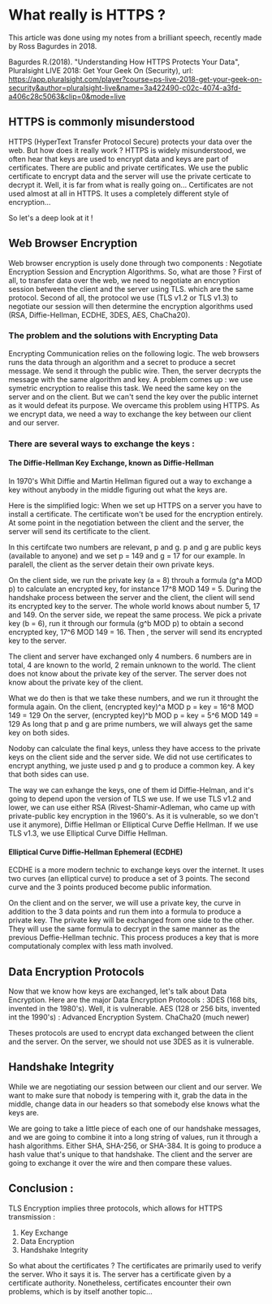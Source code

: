 # What really is HTTPS ?

This article was done using my notes from a brilliant speech, recently made by Ross Bagurdes in 2018.

Bagurdes R.(2018). "Understanding How HTTPS Protects Your Data", Pluralsight LIVE 2018: Get Your Geek On (Security),
url: https://app.pluralsight.com/player?course=ps-live-2018-get-your-geek-on-security&author=pluralsight-live&name=3a422490-c02c-4074-a3fd-a406c28c5063&clip=0&mode=live

## HTTPS is commonly misunderstood

HTTPS (HyperText Transfer Protocol Secure) protects your data over the web. But how does it really work ? HTTPS is widely misunderstood, we often hear that keys are used to encrypt data and keys are part of certificates. There are public and private certificates. We use the public certificate to encrypt data and the server will use the private certicate to decrypt it. Well, it is far from what is really going on... Certificates are not used almost at all in HTTPS. It uses a completely different style of encryption...

So let's a deep look at it !

## Web Browser Encryption

Web browser encryption is usely done through two components : Negotiate Encryption Session and Encryption Algorithms. So, what are those ?  First of all, to transfer data over the web, we need to negotiate an encryption session between the client and the server using TLS. which are the same protocol. Second of all, the protocol we use (TLS v1.2 or TLS v1.3) to negotiate our session will then determine the encryption algorithms used (RSA, Diffie-Hellman, ECDHE, 3DES, AES, ChaCha20).

### The problem and the solutions with Encrypting Data

Encrypting Communication relies on the following logic. The web browsers runs the data through an algorithm and a secret to produce a secret message. We send it through the public wire. Then, the server decrypts the message with the same algorithm and key. A problem comes up : we use symetric encryption to realise this task. We need the same key on the server and on the client. But we can't send the key over the public internet as it would defeat its purpose. We overcame this problem using HTTPS. As we encrypt data, we need a way to exchange the key between our client and our server. 

### There are several ways to exchange the keys :

#### The Diffie-Hellman Key Exchange, known as Diffie-Hellman 

In 1970's Whit Diffie and Martin Hellman figured out a way to exchange a key without anybody in the middle figuring out what the keys are.

Here is the simplified logic: 
When we set up HTTPS on a server you have to install a certificate. The certificate won't be used for the encryption entirely. At some point in the negotiation between the client and the server, the server will send its certificate to the client. 

In this certifcate two numbers are relevant, p and g. p and g are public keys (available to anyone) and we set  p = 149 and g = 17 for our example. In paralell, the client as the server detain their own private keys.

On the client side, we run the private key (a = 8) throuh a formula  (g^a MOD p) to calculate an encrypted key, for instance 17^8 MOD 149 = 5. During the handshake process between the server and the client, the client will send its encrypted key to the server. The whole world knows about number 5, 17 and 149. On the server side, we repeat the same process. We pick a private key (b = 6), run it through our formula (g^b MOD p)  to obtain a second encrypted key, 17^6 MOD 149 = 16. Then , the server will send its encrypted key to the server. 

The client and server have exchanged only 4 numbers. 6 numbers are in total, 4 are known to the world, 2 remain unknown to the world. The client does not know about the private key of the server. The server does not know about the private key of the client. 

What we do then is that we take these numbers, and we run it throught the formula again. 
On the client, (encrypted key)^a MOD p = key = 16^8 MOD 149 = 129 
On the server,  (encrypted key)^b MOD p = key = 5^6 MOD 149 = 129 
As long that p and g are prime numbers, we will always get the same key on both sides. 

Nodoby can calculate the final keys, unless they have access to the private keys on the client side and the server side. We did not use certificates to encrypt anything, we juste used p and g to produce a common key. A key that both sides can use. 

The way we can exhange the keys, one of them id Diffie-Helman, and it's going to depend upon the version of TLS we use. If we use TLS v1.2 and lower, we can use either RSA (Rivest-Shamir-Adleman, who came up with private-public key encryption in the 1960's. As it is vulnerable, so we don't use it anymore), Diffie Hellman or Elliptical Curve Deffie Hellman. If we use TLS v1.3, we use Elliptical Curve Diffie Hellman. 

#### Elliptical Curve Diffie-Hellman Ephemeral (ECDHE)

ECDHE is a more modern technic to exchange keys over the internet. It uses two curves (an elliptical curve) to produce a set of 3 points. The second curve and the 3 points produced become public information.

On the client and on the server, we will use a private key, the curve in addition to the 3 data points and run them into a formula to produce a private key. The private key will be exchanged from one side to the other. 
They will use the same formula to decrypt in the same manner as the previous Deffie-Hellman technic. 
This process produces a key that is more computationaly complex with less math involved. 

## Data Encryption Protocols

Now that we know how keys are exchanged, let's talk about Data Encryption. 
Here are the major Data Encryption Protocols :
3DES (168 bits, invented in the 1980's). Well, it is vulnerable.
AES (128 or 256 bits, invented int the 1990's) : Advanced Encryption System.
ChaCha20 (much newer)

Theses protocols are used to encrypt data exchanged between the client and the server. On the server, we should not use 3DES as it is vulnerable. 

## Handshake Integrity

While we are negotiating our session between our client and our server. We want to make sure that nobody is tempering with it, grab the data in the middle, change data in our headers so that somebody else knows what the keys are. 

We are going to take a little piece of each one of our handshake messages, and we are going to combine it into a long string of values, run it through a hash algorithms. Either SHA, SHA-256, or SHA-384. It is going to produce a hash value that's unique to that handshake. The client and the server are going to exchange it over the wire and then compare these values. 

## Conclusion : 
TLS Encryption implies three protocols, which allows for HTTPS transmission : 
1. Key Exchange
2. Data Encryption
3. Handshake Integrity 

So what about the certificates  ? The certificates are primarily used to verify the server. Who it says it is. The server has a certificate given by a certificate authority. Nonetheless, certificates encounter their own problems, which is by itself another topic... 
